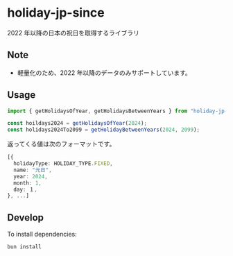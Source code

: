 # holiday-jp-since

2022 年以降の日本の祝日を取得するライブラリ

## Note

- 軽量化のため、2022 年以降のデータのみサポートしています。

## Usage

```ts
import { getHolidaysOfYear, getHolidaysBetweenYears } from "holiday-jp-since";

const hoildays2024 = getHolidaysOfYear(2024);
const holidays2024To2099 = getHolidayBetweenYears(2024, 2099);
```

返ってくる値は次のフォーマットです。

```ts
[{
  holidayType: HOLIDAY_TYPE.FIXED,
  name: "元日",
  year: 2024,
  month: 1,
  day: １,
}, ...]
```

## Develop

To install dependencies:

```bash
bun install
```
